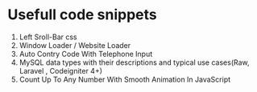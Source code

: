 # Usefull code snippets


1. Left Sroll-Bar css  
2. Window Loader / Website Loader
3. Auto Contry Code With Telephone Input
4. MySQL data types with their descriptions and typical use cases(Raw, Laravel , Codeigniter 4+)
5. Count Up To Any Number With Smooth Animation In JavaScript